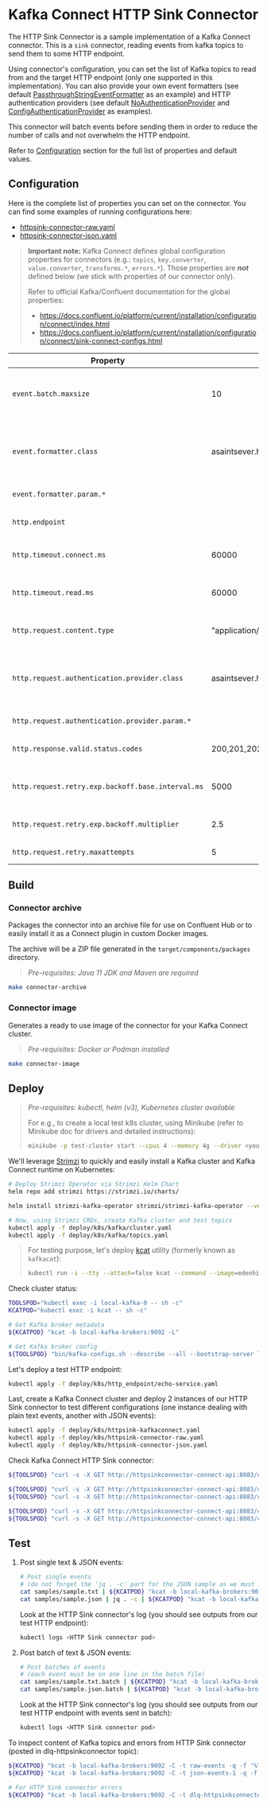 # Kafka Connect HTTP Sink Connector

The HTTP Sink Connector is a sample implementation of a Kafka Connect connector. This is a `sink` connector, reading events from kafka topics to send them to some HTTP endpoint.

Using connector's configuration, you can set the list of Kafka topics to read from and the target HTTP endpoint (only one supported in this implementation). You can also provide your own event formatters (see default [PassthroughStringEventFormatter](src/main/java/asaintsever/httpsinkconnector/event/formatter/PassthroughStringEventFormatter.java) as an example) and HTTP authentication providers (see default [NoAuthenticationProvider](src/main/java/asaintsever/httpsinkconnector/http/authentication/NoAuthenticationProvider.java) and [ConfigAuthenticationProvider](src/main/java/asaintsever/httpsinkconnector/http/authentication/ConfigAuthenticationProvider.java) as examples).

This connector will batch events before sending them in order to reduce the number of calls and not overwhelm the HTTP endpoint.

Refer to [Configuration](#configuration) section for the full list of properties and default values.

## Configuration

Here is the complete list of properties you can set on the connector. You can find some examples of running configurations here:

- [httpsink-connector-raw.yaml](deploy/k8s/httpsink-connector-raw.yaml)
- [httpsink-connector-json.yaml](deploy/k8s/httpsink-connector-json.yaml)

> **Important note:** Kafka Connect defines global configuration properties for connectors (e.g.: `topics`, `key.converter`, `value.converter`, `transforms.*`, `errors.*`). Those properties are ***not*** defined below (we stick with properties of our connector only).
>
> Refer to official Kafka/Confluent documentation for the global properties:
>
> - <https://docs.confluent.io/platform/current/installation/configuration/connect/index.html>
> - <https://docs.confluent.io/platform/current/installation/configuration/connect/sink-connect-configs.html>

| Property | Default value | Description |
|---|---|---|
| `event.batch.maxsize` | 10 | The maximum number of events to consume and consider before invoking the HTTP endpoint |
| `event.formatter.class` | asaintsever.httpsinkconnector.event.formatter.PassthroughStringEventFormatter | The name of the class to format the event. This class should implement the interface IEventFormatter |
| `event.formatter.param.*` | | Event formatter's properties |
| `http.endpoint` | | The URI where the connector should try to send the data |
| `http.timeout.connect.ms` | 60000 | HTTP connect timeout in ms when connecting to HTTP endpoint |
| `http.timeout.read.ms` | 60000 | HTTP read timeout in ms when reading response from HTTP endpoint |
| `http.request.content.type` | "application/json" | The value of Content-Type header for HTTP request |
| `http.request.authentication.provider.class` | asaintsever.httpsinkconnector.http.authentication.NoAuthenticationProvider | The name of the class to perform HTTP authentication. This class should implement the interface IAuthenticationProvider |
| `http.request.authentication.provider.param.*` | | HTTP authentication provider's properties |
| `http.response.valid.status.codes` | 200,201,202,204 | A list with the HTTP response status codes indicating success |
| `http.request.retry.exp.backoff.base.interval.ms` | 5000 | The exponential backoff retry base interval in ms for a errored request |
| `http.request.retry.exp.backoff.multiplier` | 2.5 | The exponential backoff retry multiplier for a errored request |
| `http.request.retry.maxattempts` | 5 | Max number of retries for a errored request |

## Build

### Connector archive

Packages the connector into an archive file for use on Confluent Hub or to easily install it as a Connect plugin in custom Docker images.

The archive will be a ZIP file generated in the `target/components/packages` directory.

> *Pre-requisites: Java 11 JDK and Maven are required*

```sh
make connector-archive
```

### Connector image

Generates a ready to use image of the connector for your Kafka Connect cluster.

> *Pre-requisites: Docker or Podman installed*

```sh
make connector-image
```

## Deploy

> *Pre-requisites: kubectl, helm (v3), Kubernetes cluster available*
>
> For e.g., to create a local test k8s cluster, using Minikube (refer to Minikube doc for drivers and detailed instructions):
>
> ```sh
> minikube -p test-cluster start --cpus 4 --memory 4g --driver <your driver: kvm2, podman ...>
> ```

We'll leverage [Strimzi](https://strimzi.io/) to quickly and easily install a Kafka cluster and Kafka Connect runtime on Kubernetes:

```sh
# Deploy Strimzi Operator via Strimzi Helm Chart
helm repo add strimzi https://strimzi.io/charts/

helm install strimzi-kafka-operator strimzi/strimzi-kafka-operator --version 0.24.0 -f deploy/k8s/kafka/strimzi-operator-values.yaml --debug

# Now, using Strimzi CRDs, create Kafka cluster and test topics
kubectl apply -f deploy/k8s/kafka/cluster.yaml
kubectl apply -f deploy/k8s/kafka/topics.yaml
```

> For testing purpose, let's deploy [kcat](https://github.com/edenhill/kcat) utility (formerly known as `kafkacat`):
>
> ```sh
> kubectl run -i --tty --attach=false kcat --command --image=edenhill/kcat:1.7.0 -- cat
> ```

Check cluster status:

```sh
TOOLSPOD="kubectl exec -i local-kafka-0 -- sh -c"
KCATPOD="kubectl exec -i kcat -- sh -c"

# Get Kafka broker metadata
${KCATPOD} "kcat -b local-kafka-brokers:9092 -L"

# Get Kafka broker config
${TOOLSPOD} "bin/kafka-configs.sh --describe --all --bootstrap-server local-kafka-brokers:9092 --broker 0"
```

Let's deploy a test HTTP endpoint:

```sh
kubectl apply -f deploy/k8s/http_endpoint/echo-service.yaml
```

Last, create a Kafka Connect cluster and deploy 2 instances of our HTTP Sink connector to test different configurations (one instance dealing with plain text events, another with JSON events):

```sh
kubectl apply -f deploy/k8s/httpsink-kafkaconnect.yaml
kubectl apply -f deploy/k8s/httpsink-connector-raw.yaml
kubectl apply -f deploy/k8s/httpsink-connector-json.yaml
```

Check Kafka Connect HTTP Sink connector:

```sh
${TOOLSPOD} "curl -s -X GET http://httpsinkconnector-connect-api:8083/connector-plugins" | jq .

${TOOLSPOD} "curl -s -X GET http://httpsinkconnector-connect-api:8083/connectors/http-sink-raw" | jq .
${TOOLSPOD} "curl -s -X GET http://httpsinkconnector-connect-api:8083/connectors/http-sink-raw/status" | jq .

${TOOLSPOD} "curl -s -X GET http://httpsinkconnector-connect-api:8083/connectors/http-sink-json" | jq .
${TOOLSPOD} "curl -s -X GET http://httpsinkconnector-connect-api:8083/connectors/http-sink-json/status" | jq .
```

## Test

1) Post single text & JSON events:

    ```sh
    # Post single events
    # (do not forget the 'jq . -c' part for the JSON sample as we must provide a one line string otherwise kcat will interpret each line of the file as a new value ...)
    cat samples/sample.txt | ${KCATPOD} "kcat -b local-kafka-brokers:9092 -P -t raw-events"
    cat samples/sample.json | jq . -c | ${KCATPOD} "kcat -b local-kafka-brokers:9092 -P -t json-events-1"
    ```

    Look at the HTTP Sink connector's log (you should see outputs from our test HTTP endpoint):

    ```sh
    kubectl logs <HTTP Sink connector pod>
    ```

2) Post batch of text & JSON events:

    ```sh
    # Post batches of events
    # (each event must be on one line in the batch file)
    cat samples/sample.txt.batch | ${KCATPOD} "kcat -b local-kafka-brokers:9092 -P -t raw-events"
    cat samples/sample.json.batch | ${KCATPOD} "kcat -b local-kafka-brokers:9092 -P -t json-events-1"
    ```

    Look at the HTTP Sink connector's log (you should see outputs from our test HTTP endpoint with events sent in batch):

    ```sh
    kubectl logs <HTTP Sink connector pod>
    ```

To inspect content of Kafka topics and errors from HTTP Sink connector (posted in dlq-httpsinkconnector topic):

```sh
${KCATPOD} "kcat -b local-kafka-brokers:9092 -C -t raw-events -q -f '%T %k %s %p %o\n' -e"
${KCATPOD} "kcat -b local-kafka-brokers:9092 -C -t json-events-1 -q -f '%T %k %s %p %o\n' -e"

# For HTTP Sink connector errors
${KCATPOD} "kcat -b local-kafka-brokers:9092 -C -t dlq-httpsinkconnector -q -f '%T %h %k %s %p %o\n' -e"
```
